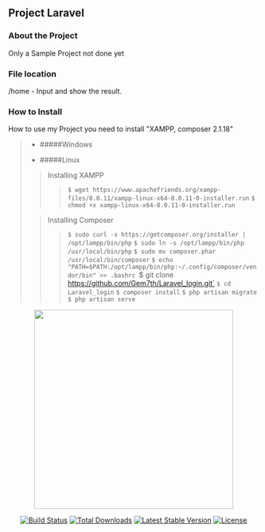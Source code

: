 ## Project Laravel 

### About the Project

Only a Sample Project not done yet

### File location
/home - Input and show the result.

### How to Install

How to use my Project you need to install "XAMPP, composer 2.1.18"

> - #####Windows
>
> - #####Linux
>> Installing XAMPP
>>> `$ wget https://www.apachefriends.org/xampp-files/8.0.11/xampp-linux-x64-8.0.11-0-installer.run`
>>> `$ chmod +x xampp-linux-x64-8.0.11-0-installer.run` 
>
>> Installing Composer
>>> `$ sudo curl -s https://getcomposer.org/installer | /opt/lampp/bin/php`
>>> `$ sudo ln -s /opt/lampp/bin/php /usr/local/bin/php`
>>> `$ sudo mv composer.phar /usr/local/bin/composer`
>>> `$ echo "PATH=$PATH:/opt/lampp/bin/php:~/.config/composer/vendor/bin" >> .bashrc
>>> `$ git clone https://github.com/Gem7th/Laravel_login.git`
>>> `$ cd Laravel_login`
>>> `$ composer install`
>>> `$ php artisan migrate`
>>> `$ php artisan serve`
>

<p align="center"><a href="https://laravel.com" target="_blank"><img src="https://raw.githubusercontent.com/laravel/art/master/logo-lockup/5%20SVG/2%20CMYK/1%20Full%20Color/laravel-logolockup-cmyk-red.svg" width="400"></a></p>

<p align="center">
<a href="https://travis-ci.org/laravel/framework"><img src="https://travis-ci.org/laravel/framework.svg" alt="Build Status"></a>
<a href="https://packagist.org/packages/laravel/framework"><img src="https://img.shields.io/packagist/dt/laravel/framework" alt="Total Downloads"></a>
<a href="https://packagist.org/packages/laravel/framework"><img src="https://img.shields.io/packagist/v/laravel/framework" alt="Latest Stable Version"></a>
<a href="https://packagist.org/packages/laravel/framework"><img src="https://img.shields.io/packagist/l/laravel/framework" alt="License"></a>
</p>


